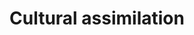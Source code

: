 ---
title: Cultural assimilation
longTitle: 'Cultural assimilation'
tags:
- gccommon
use:
- "[[Acculturation]]"
---